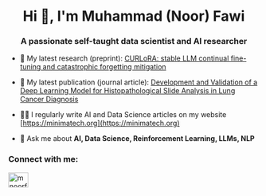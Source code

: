<h1 align="center">Hi 👋, I'm Muhammad (Noor) Fawi</h1>
<h3 align="center">A passionate self-taught data scientist and AI researcher</h3>

- 🔭 My latest research (preprint): [CURLoRA: stable LLM continual fine-tuning and catastrophic forgetting mitigation](https://zenodo.org/doi/10.5281/zenodo.12730055)

- 📝 My latest publication (journal article): [Development and Validation of a Deep Learning Model for Histopathological Slide Analysis in Lung Cancer Diagnosis](https://www.mdpi.com/2072-6694/16/8/1506)

- 👨‍💻 I regularly write AI and Data Science articles on my website [https://minimatech.org](https://minimatech.org)

- 💬 Ask me about **AI, Data Science, Reinforcement Learning, LLMs, NLP**

<h3 align="left">Connect with me:</h3>
<p align="left">
<a href="https://linkedin.com/in/mnoorfawi" target="blank"><img align="center" src="https://raw.githubusercontent.com/rahuldkjain/github-profile-readme-generator/master/src/images/icons/Social/linked-in-alt.svg" alt="mnoorfawi" height="30" width="40" /></a>
</p>

